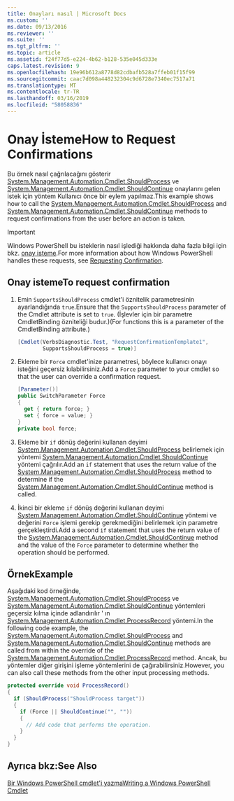 ```yaml
---
title: Onayları nasıl | Microsoft Docs
ms.custom: ''
ms.date: 09/13/2016
ms.reviewer: ''
ms.suite: ''
ms.tgt_pltfrm: ''
ms.topic: article
ms.assetid: f24f77d5-e224-4b62-b128-535e045d333e
caps.latest.revision: 9
ms.openlocfilehash: 19e96b612a8778d82cdbafb528a7ffeb01f15f99
ms.sourcegitcommit: caac7d098a448232304c9d6728e7340ec7517a71
ms.translationtype: MT
ms.contentlocale: tr-TR
ms.lasthandoff: 03/16/2019
ms.locfileid: "58058836"
---
```

# <a name="how-to-request-confirmations"></a><span data-ttu-id="efe85-102">Onay İsteme</span><span class="sxs-lookup"><span data-stu-id="efe85-102">How to Request Confirmations</span></span>

<span data-ttu-id="efe85-103">Bu örnek nasıl çağrılacağını gösterir [System.Management.Automation.Cmdlet.ShouldProcess](/dotnet/api/System.Management.Automation.Cmdlet.ShouldProcess) ve [System.Management.Automation.Cmdlet.ShouldContinue](/dotnet/api/System.Management.Automation.Cmdlet.ShouldContinue) onaylarını gelen istek için yöntem Kullanıcı önce bir eylem yapılmaz.</span><span class="sxs-lookup"><span data-stu-id="efe85-103">This example shows how to call the [System.Management.Automation.Cmdlet.ShouldProcess](/dotnet/api/System.Management.Automation.Cmdlet.ShouldProcess) and [System.Management.Automation.Cmdlet.ShouldContinue](/dotnet/api/System.Management.Automation.Cmdlet.ShouldContinue) methods to request confirmations from the user before an action is taken.</span></span>

> [!IMPORTANT]
> <span data-ttu-id="efe85-104">Windows PowerShell bu isteklerin nasıl işlediği hakkında daha fazla bilgi için bkz. [onay isteme](./requesting-confirmation-from-cmdlets.md).</span><span class="sxs-lookup"><span data-stu-id="efe85-104">For more information about how Windows PowerShell handles these requests, see [Requesting Confirmation](./requesting-confirmation-from-cmdlets.md).</span></span>

## <a name="to-request-confirmation"></a><span data-ttu-id="efe85-105">Onay isteme</span><span class="sxs-lookup"><span data-stu-id="efe85-105">To request confirmation</span></span>

1. <span data-ttu-id="efe85-106">Emin `SupportsShouldProcess` cmdlet'i öznitelik parametresinin ayarlandığında `true`.</span><span class="sxs-lookup"><span data-stu-id="efe85-106">Ensure that the `SupportsShouldProcess` parameter of the Cmdlet attribute is set to `true`.</span></span> <span data-ttu-id="efe85-107">(İşlevler için bir parametre CmdletBinding özniteliği budur.)</span><span class="sxs-lookup"><span data-stu-id="efe85-107">(For functions this is a parameter of the CmdletBinding attribute.)</span></span>

    ```csharp
    [Cmdlet(VerbsDiagnostic.Test, "RequestConfirmationTemplate1",
            SupportsShouldProcess = true)]
    ```

2. <span data-ttu-id="efe85-108">Ekleme bir `Force` cmdlet'inize parametresi, böylece kullanıcı onayı isteğini geçersiz kılabilirsiniz.</span><span class="sxs-lookup"><span data-stu-id="efe85-108">Add a `Force` parameter to your cmdlet so that the user can override a confirmation request.</span></span>

    ```csharp
    [Parameter()]
    public SwitchParameter Force
    {
      get { return force; }
      set { force = value; }
    }
    private bool force;
    ```

3. <span data-ttu-id="efe85-109">Ekleme bir `if` dönüş değerini kullanan deyimi [System.Management.Automation.Cmdlet.ShouldProcess](/dotnet/api/System.Management.Automation.Cmdlet.ShouldProcess) belirlemek için yöntemi [System.Management.Automation.Cmdlet.ShouldContinue](/dotnet/api/System.Management.Automation.Cmdlet.ShouldContinue) yöntemi çağrılır.</span><span class="sxs-lookup"><span data-stu-id="efe85-109">Add an `if` statement that uses the return value of the [System.Management.Automation.Cmdlet.ShouldProcess](/dotnet/api/System.Management.Automation.Cmdlet.ShouldProcess) method to determine if the [System.Management.Automation.Cmdlet.ShouldContinue](/dotnet/api/System.Management.Automation.Cmdlet.ShouldContinue) method is called.</span></span>

4. <span data-ttu-id="efe85-110">İkinci bir ekleme `if` dönüş değerini kullanan deyimi [System.Management.Automation.Cmdlet.ShouldContinue](/dotnet/api/System.Management.Automation.Cmdlet.ShouldContinue) yöntemi ve değerini `Force` işlemi gerekip gerekmediğini belirlemek için parametre gerçekleştirdi.</span><span class="sxs-lookup"><span data-stu-id="efe85-110">Add a second `if` statement that uses the return value of the [System.Management.Automation.Cmdlet.ShouldContinue](/dotnet/api/System.Management.Automation.Cmdlet.ShouldContinue) method and the value of the `Force` parameter to determine whether the operation should be performed.</span></span>

## <a name="example"></a><span data-ttu-id="efe85-111">Örnek</span><span class="sxs-lookup"><span data-stu-id="efe85-111">Example</span></span>

<span data-ttu-id="efe85-112">Aşağıdaki kod örneğinde, [System.Management.Automation.Cmdlet.ShouldProcess](/dotnet/api/System.Management.Automation.Cmdlet.ShouldProcess) ve [System.Management.Automation.Cmdlet.ShouldContinue](/dotnet/api/System.Management.Automation.Cmdlet.ShouldContinue) yöntemleri geçersiz kılma içinde adlandırılır ' ın [System.Management.Automation.Cmdlet.ProcessRecord](/dotnet/api/System.Management.Automation.Cmdlet.ProcessRecord) yöntemi.</span><span class="sxs-lookup"><span data-stu-id="efe85-112">In the following code example, the [System.Management.Automation.Cmdlet.ShouldProcess](/dotnet/api/System.Management.Automation.Cmdlet.ShouldProcess) and [System.Management.Automation.Cmdlet.ShouldContinue](/dotnet/api/System.Management.Automation.Cmdlet.ShouldContinue) methods are called from within the override of the [System.Management.Automation.Cmdlet.ProcessRecord](/dotnet/api/System.Management.Automation.Cmdlet.ProcessRecord) method.</span></span> <span data-ttu-id="efe85-113">Ancak, bu yöntemler diğer girişini işleme yöntemlerini de çağırabilirsiniz.</span><span class="sxs-lookup"><span data-stu-id="efe85-113">However, you can also call these methods from the other input processing methods.</span></span>

```csharp
protected override void ProcessRecord()
{
  if (ShouldProcess("ShouldProcess target"))
  {
    if (Force || ShouldContinue("", ""))
    {
      // Add code that performs the operation.
    }
  }
}
```

## <a name="see-also"></a><span data-ttu-id="efe85-114">Ayrıca bkz:</span><span class="sxs-lookup"><span data-stu-id="efe85-114">See Also</span></span>

[<span data-ttu-id="efe85-115">Bir Windows PowerShell cmdlet'i yazma</span><span class="sxs-lookup"><span data-stu-id="efe85-115">Writing a Windows PowerShell Cmdlet</span></span>](./writing-a-windows-powershell-cmdlet.md)
